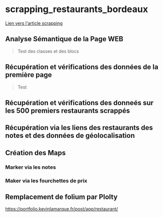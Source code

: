 # scrapping_restaurants_bordeaux
<a href="https://portfolio.kevinlamarque.fr/blog/27/" target="_blank"> Lien vers l'article scrapping </a>
## Analyse Sémantique de la Page WEB 

> Test des classes et des blocs 


## Récupération et vérifications des données de la première page 

> Test 

## Récupération et vérifications des donneés sur les 500 premiers restaurants scrappés

## Récupération via les liens des restaurants des notes et des données de géolocalisation 

## Création des Maps
### Marker via les notes 
### Maker via les fourchettes de prix


## Remplacement de folium par Plolty 

https://portfolio.kevinlamarque.fr/post/app/restaurant/
